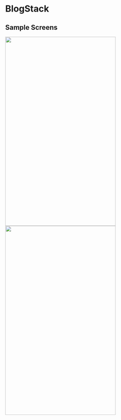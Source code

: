 # BlogStack

## Sample Screens

<img src="https://user-images.githubusercontent.com/73739259/141648355-7c5f14fb-cc29-4e97-98eb-f87cd4aa310d.png" height="600" width="350" />

<img src="https://user-images.githubusercontent.com/73739259/141648358-bbed4fb2-fdc7-4132-937f-35263d42fce4.png" height="600" width="350" />


